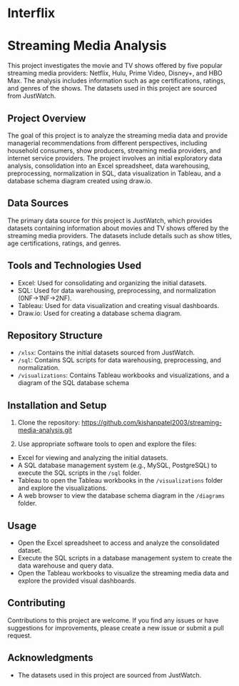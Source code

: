 # Interflix

# Streaming Media Analysis

This project investigates the movie and TV shows offered by five popular streaming media providers: Netflix, Hulu, Prime Video, Disney+, and HBO Max. The analysis includes information such as age certifications, ratings, and genres of the shows. The datasets used in this project are sourced from JustWatch.

## Project Overview

The goal of this project is to analyze the streaming media data and provide managerial recommendations from different perspectives, including household consumers, show producers, streaming media providers, and internet service providers. The project involves an initial exploratory data analysis, consolidation into an Excel spreadsheet, data warehousing, preprocessing, normalization in SQL, data visualization in Tableau, and a database schema diagram created using draw.io.

## Data Sources

The primary data source for this project is JustWatch, which provides datasets containing information about movies and TV shows offered by the streaming media providers. The datasets include details such as show titles, age certifications, ratings, and genres. 

## Tools and Technologies Used

- Excel: Used for consolidating and organizing the initial datasets.
- SQL: Used for data warehousing, preprocessing, and normalization (0NF->1NF->2NF).
- Tableau: Used for data visualization and creating visual dashboards.
- Draw.io: Used for creating a database schema diagram.

## Repository Structure

- `/xlsx`: Contains the initial datasets sourced from JustWatch.
- `/sql`: Contains SQL scripts for data warehousing, preprocessing, and normalization.
- `/visualizations`: Contains Tableau workbooks and visualizations, and a diagram of the SQL database schema

## Installation and Setup

1. Clone the repository:
https://github.com/kishanpatel2003/streaming-media-analysis.git


2. Use appropriate software tools to open and explore the files:

- Excel for viewing and analyzing the initial datasets.
- A SQL database management system (e.g., MySQL, PostgreSQL) to execute the SQL scripts in the `/sql` folder.
- Tableau to open the Tableau workbooks in the `/visualizations` folder and explore the visualizations.
- A web browser to view the database schema diagram in the `/diagrams` folder.

## Usage

- Open the Excel spreadsheet to access and analyze the consolidated dataset.
- Execute the SQL scripts in a database management system to create the data warehouse and query data.
- Open the Tableau workbooks to visualize the streaming media data and explore the provided visual dashboards.

## Contributing

Contributions to this project are welcome. If you find any issues or have suggestions for improvements, please create a new issue or submit a pull request.


## Acknowledgments

- The datasets used in this project are sourced from JustWatch.


